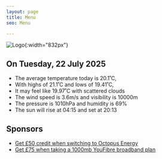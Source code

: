 ```yaml
---
layout: page
title: Menu
seo: Menu

---
```


![Logo](/images/logo.jpg){:width="832px"}

<!-- weather_marker starts -->
## On Tuesday, 22 July 2025

- The average temperature today is 20.1˚C,
- With highs of 21.1˚C and lows of 19.41˚C,
- It may feel like 19.97˚C with scattered clouds
- The wind speed is 3.6m/s and visibility is 10000m
- The pressure is 1010hPa and humidity is 69%
- The sun will rise at 04:15 and set at 20:13

<!-- weather_marker ends -->

## Sponsors

- [Get £50 credit when switching to Octopus Energy](https://bit.ly/3oD1nnS)
- [Get £75 when taking a 1000mb YouFibre broadband plan](https://aklam.io/91zWhU?)
